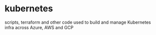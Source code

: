 # kubernetes
scripts, terraform and other code used to build and manage Kubernetes infra across Azure, AWS and GCP
